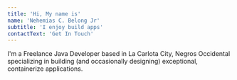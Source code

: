 ```yaml
---
title: 'Hi, My name is'
name: 'Nehemias C. Belong Jr'
subtitle: 'I enjoy build apps'
contactText: 'Get In Touch'
---
```


I'm a Freelance Java Developer based in La Carlota City, Negros Occidental specializing in building (and occasionally designing) exceptional, containerize applications.
